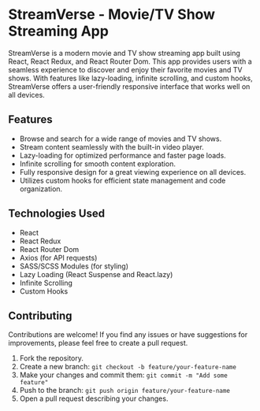 # StreamVerse - Movie/TV Show Streaming App

StreamVerse is a modern movie and TV show streaming app built using React, React Redux, and React Router Dom. This app provides users with a seamless experience to discover and enjoy their favorite movies and TV shows. With features like lazy-loading, infinite scrolling, and custom hooks, StreamVerse offers a user-friendly responsive interface that works well on all devices.

## Features

-   Browse and search for a wide range of movies and TV shows.
-   Stream content seamlessly with the built-in video player.
-   Lazy-loading for optimized performance and faster page loads.
-   Infinite scrolling for smooth content exploration.
-   Fully responsive design for a great viewing experience on all devices.
-   Utilizes custom hooks for efficient state management and code organization.

## Technologies Used

-   React
-   React Redux
-   React Router Dom
-   Axios (for API requests)
-   SASS/SCSS Modules (for styling)
-   Lazy Loading (React Suspense and React.lazy)
-   Infinite Scrolling
-   Custom Hooks

## Contributing

Contributions are welcome! If you find any issues or have suggestions for improvements, please feel free to create a pull request.

1. Fork the repository.
2. Create a new branch: `git checkout -b feature/your-feature-name`
3. Make your changes and commit them: `git commit -m "Add some feature"`
4. Push to the branch: `git push origin feature/your-feature-name`
5. Open a pull request describing your changes.
